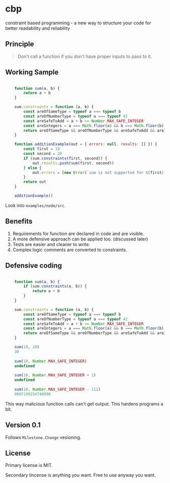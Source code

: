 # cbp

constraint based programming - a new way to structure your code for better readability and reliability

## Principle

> Don't call a function if you don't have proper inputs to pass to it.

## Working Sample

```javascript

    function sum(a, b) {
        return a + b
    }

    sum.constraints = function (a, b) {
        const areOfSameType = typeof a === typeof b
        const areOfNumberType = typeof a === typeof 42
        const areSafeToAdd = a + b <= Number.MAX_SAFE_INTEGER
        const areIntegers = a === Math.floor(a) && b === Math.floor(b)
        return areOfSameType && areOfNumberType && areSafeToAdd && areIntegers
    }

    function additionExample(out = { errors: null, results: [] }) {
        const first = 10
        const second = 20
        if (sum.constraints(first, second)) {
            out.results.push(sum(first, second))
        } else {
            out.errors = [new Error(`sum is not supported for ${first} and ${second}`)]
        }
        return out
    }

    additionExample()

```

Look into `examples/node/src`.

## Benefits

1. Requirements for function are declared in code and are visible.
1. A more defensive approach can be applied too. (discussed later)
1. Tests are easier and cleaner to write.
1. Complex logic comments are converted to constraints.

## Defensive coding

```javascript

    function sum(a, b) {
        if (sum.constraints(a, b)) {
            return a + b
        }
    }

    sum.constraints = function (a, b) {
        const areOfSameType = typeof a === typeof b
        const areOfNumberType = typeof a === typeof 42
        const areSafeToAdd = a + b <= Number.MAX_SAFE_INTEGER
        const areIntegers = a === Math.floor(a) && b === Math.floor(b)
        return areOfSameType && areOfNumberType && areSafeToAdd && areIntegers
    }

    sum(10, 20)
    30
    
    sum(10, Number.MAX_SAFE_INTEGER)
    undefined
    
    sum(10, Number.MAX_SAFE_INTEGER + 1)
    undefined
    
    sum(10, Number.MAX_SAFE_INTEGER - 111)
    9007199254740890

```

This way malicious function calls can't get output. This hardens programs a bit.

## Version 0.1

Follows `Milestone.Change` vesioning.

## License

Primary license is MIT.

Secondary lincense is anything you want. Free to use anyway you want. 
